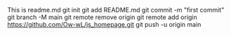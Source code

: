 This is readme.md 
git init
git add README.md
git commit -m "first commit"
git branch -M main
git remote remove origin
git remote add origin https://github.com/Ow-wL/js_homepage.git
git push -u origin main
